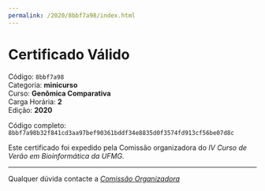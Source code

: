 ```yaml
---
permalink: /2020/8bbf7a98/index.html
---
```


# Certificado Válido

Código: `8bbf7a98`<br>
Categoria: **minicurso**<br>
Curso: **Genômica Comparativa**<br>
Carga Horária: **2**<br>
Edição: **2020**<br>


Código completo: `8bbf7a98b32f841cd3aa97bef90361bddf34e8835d0f3574fd913cf56be07d8c`


Este certificado foi expedido pela Comissão organizadora do *IV Curso de Verão em Bioinformática da UFMG*.

----

Qualquer dúvida contacte a [_Comissão Organizadora_](<mailto:cursobioinfoufmg@gmail.com$subject=[Certificados]>)

